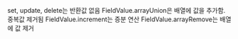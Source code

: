 set, update, delete는 반환값 없음
FieldValue.arrayUnion은 배열에 값을 추가함. 중복값 제거됨
FieldValue.increment는 증분 연산
FieldValue.arrayRemove는 배열에 값 제거
